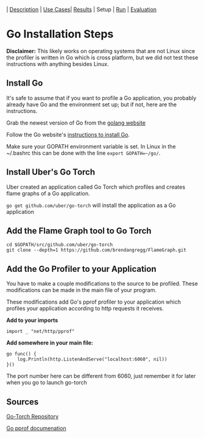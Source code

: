 | [Description](README.md) | [Use Cases](UseCases.md)| [Results](Results.md) | Setup | [Run](Run.md) | [Evaluation](Evaluation.md)

# Go Installation Steps

**Disclaimer:** This likely works on operating systems that are not Linux since the profiler is written in Go which is cross platform, but we did not test these instructions with anything besides Linux.

## Install Go

It's safe to assume that if you want to profile a Go application, you probably already have Go and the environment set up; but if not, here are the instructions.

Grab the newest version of Go from the [golang website](https://golang.org/dl/)

Follow the Go website's [instructions to install Go](https://golang.org/doc/install).

Make sure your GOPATH environment variable is set. In Linux in the ~/.bashrc this can be done with the line ```export GOPATH=~/go/```.

## Install Uber's Go Torch

Uber created an application called Go Torch which profiles and creates flame graphs of a Go application.

```go get github.com/uber/go-torch``` will install the application as a Go application

## Add the Flame Graph tool to Go Torch

```
cd $GOPATH/src/github.com/uber/go-torch
git clone --depth=1 https://github.com/brendangregg/FlameGraph.git
```

## Add the Go Profiler to your Application

You have to make a couple modifications to the source to be profiled. These modifications can be made in the main file of your program.

These modifications add Go's pprof profiler to your application which profiles your application according to http requests it receives.

**Add to your imports**

```
import _ "net/http/pprof"
```

**Add somewhere in your main file:**

```
go func() {
	log.Println(http.ListenAndServe("localhost:6060", nil))
}()
```

The port number here can be different from 6060, just remember it for later when you go to launch go-torch

## Sources

[Go-Torch Repository](https://github.com/uber/go-torch)

[Go pprof documenation](https://golang.org/pkg/net/http/pprof/)
